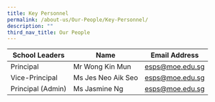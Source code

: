 ```yaml
---
title: Key Personnel
permalink: /about-us/Our-People/Key-Personnel/
description: ""
third_nav_title: Our People
---
```



| School Leaders | Name | Email Address |
| -------- | -------- | -------- |
| Principal     | Mr Wong Kin Mun     | esps@moe.edu.sg     |
|Vice-Principal   | Ms Jes Neo Aik Seo   | esps@moe.edu.sg     |
| Principal (Admin)  | 	Ms Jasmine Ng     | esps@moe.edu.sg     |